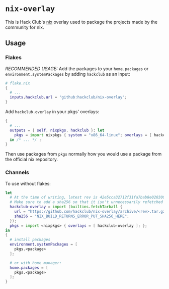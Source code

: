 # `nix-overlay`

This is Hack Club's [nix](https://nixos.org) overlay used to package the projects made by the community for nix.

## Usage

### Flakes

_RECOMMENDED USAGE:_
Add the packages to your `home.packages` or `environment.systemPackages` by adding `hackclub` as an input:

```nix
# flake.nix
{
  # ...
  inputs.hackclub.url = "github:hackclub/nix-overlay";
}
```

Add `hackclub.overlay` in your pkgs' overlays:
```nix
{
  # ...
  outputs = { self, nixpkgs, hackclub }: let
    pkgs = import nixpkgs { system = "x86_64-linux"; overlays = [ hackclub.overlay.x86_64-linux ]; };
  in /* ... */ ;
}
```
Then use packages from `pkgs` normally how you would use a package from the official nix repository.

### Channels

To use without flakes:

```nix
let
  # At the time of writing, latest rev is 42e5cca32712f31fa7bab8e02030050cd94b85b7
  # Make sure to add a sha256 so that it isn't unnecessarily refetched
  hackclub-overlay = import (builtins.fetchTarball {
    url = "https://github.com/hackclub/nix-overlay/archive/<rev>.tar.gz";
    sha256 = "NIX_BUILD_RETURNS_ERROR_PUT_SHA256_HERE";
  });
  pkgs = import <nixpkgs> { overlays = [ hackclub-overlay ]; };
in
{
  # install packages
  environment.systemPackages = [
    pkgs.<package>
  ];

  # or with home manager:
  home.packages = [
    pkgs.<package>
  ];
}
```
